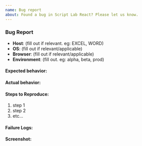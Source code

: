 ```yaml
---
name: Bug report
about: Found a bug in Script Lab React? Please let us know.
---
```


<!-- Use this template for bug/error reporting only -->

### Bug Report

- **Host**: (fill out if relevant. eg: EXCEL, WORD)
- **OS**: (fill out if relevant/applicable)
- **Browser**: (fill out if relevant/applicable)
- **Environment**: (fill out. eg: alpha, beta, prod)

#### Expected behavior:

<!-- fill this out -->

#### Actual behavior:

<!-- fill this out -->

#### Steps to Reproduce:

1. step 1
2. step 2
3. etc...

#### Failure Logs:

<!-- fill this out if applicable -->

#### Screenshot:

<!-- attach screenshot if applicable -->
